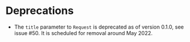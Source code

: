 # Deprecations

* The `title` parameter to `Request` is deprecated as of version 0.1.0, see
  issue #50. It is scheduled for removal around May 2022.